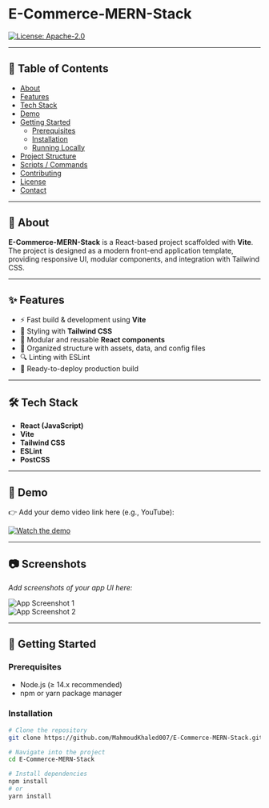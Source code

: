# E-Commerce-MERN-Stack

[![License: Apache-2.0](https://img.shields.io/badge/License-Apache%202.0-blue.svg)](LICENSE)

---

## 📖 Table of Contents

- [About](#about)  
- [Features](#features)  
- [Tech Stack](#tech-stack)  
- [Demo](#demo)  
- [Getting Started](#getting-started)  
  - [Prerequisites](#prerequisites)  
  - [Installation](#installation)  
  - [Running Locally](#running-locally)  
- [Project Structure](#project-structure)  
- [Scripts / Commands](#scripts--commands)  
- [Contributing](#contributing)  
- [License](#license)  
- [Contact](#contact)  

---

## 📌 About

**E-Commerce-MERN-Stack** is a React-based project scaffolded with **Vite**.  
The project is designed as a modern front-end application template, providing responsive UI, modular components, and integration with Tailwind CSS.

---

## ✨ Features

- ⚡️ Fast build & development using **Vite**  
- 🎨 Styling with **Tailwind CSS**  
- 🧩 Modular and reusable **React components**  
- 📂 Organized structure with assets, data, and config files  
- 🔍 Linting with ESLint  
- 🚀 Ready-to-deploy production build  

---

## 🛠 Tech Stack

- **React (JavaScript)**  
- **Vite**  
- **Tailwind CSS**  
- **ESLint**  
- **PostCSS**  

---

## 🎥 Demo

👉 Add your demo video link here (e.g., YouTube):

[![Watch the demo](https://img.shields.io/badge/▶️%20Watch-Demo-red)](https://www.youtube.com/)

---

## 📷 Screenshots

_Add screenshots of your app UI here:_

![App Screenshot 1](docs/screenshot1.png)  
![App Screenshot 2](docs/screenshot2.png)  

---

## 🚀 Getting Started

### Prerequisites

- Node.js (≥ 14.x recommended)  
- npm or yarn package manager  

### Installation

```bash
# Clone the repository
git clone https://github.com/MahmoudKhaled007/E-Commerce-MERN-Stack.git

# Navigate into the project
cd E-Commerce-MERN-Stack

# Install dependencies
npm install
# or
yarn install
